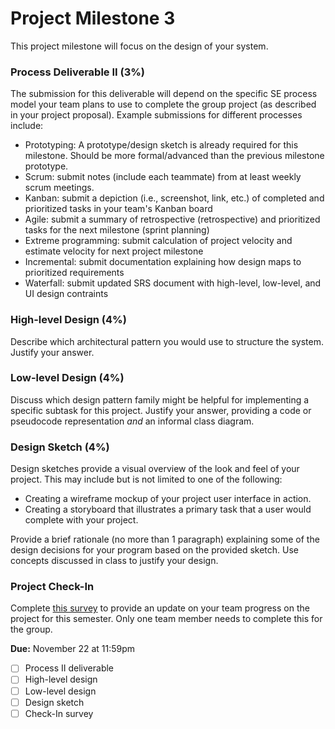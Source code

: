# Project Milestone 3

This project milestone will focus on the design of your system.

### Process Deliverable II (3%)

The submission for this deliverable will depend on the specific SE process model your team plans to use to complete the group project (as described in your project proposal). Example submissions for different processes include:
* Prototyping: A prototype/design sketch is already required for this milestone. Should be more formal/advanced than the previous milestone prototype.
* Scrum: submit notes (include each teammate) from at least weekly scrum meetings.
* Kanban: submit a depiction (i.e., screenshot, link, etc.) of completed and prioritized tasks in your team's Kanban board
* Agile: submit a summary of retrospective (retrospective) and prioritized tasks for the next milestone (sprint planning)
* Extreme programming: submit calculation of project velocity and estimate velocity for next project milestone
* Incremental: submit documentation explaining how design maps to prioritized requirements
* Waterfall: submit updated SRS document with high-level, low-level, and UI design contraints

### High-level Design (4%)

Describe which architectural pattern you would use to structure the system. Justify your answer.

### Low-level Design (4%)

Discuss which design pattern family might be helpful for implementing a specific subtask for this project. Justify your answer, providing a code or pseudocode representation _and_ an informal class diagram.

### Design Sketch (4%)

Design sketches provide a visual overview of the look and feel of your project. This may include but is not limited to one of the following:

* Creating a wireframe mockup of your project user interface in action.
* Creating a storyboard that illustrates a primary task that a user would complete with your project.

Provide a brief rationale (no more than 1 paragraph) explaining some of the design decisions for your program based on the provided sketch. Use concepts discussed in class to justify your design.

### Project Check-In

Complete [this survey](https://forms.gle/XwNUaj4xjuH6grsq8) to provide an update on your team progress on the project for this semester. Only one team member needs to complete this for the group.


**Due:** November 22 at 11:59pm
- [ ] Process II deliverable
- [ ] High-level design
- [ ] Low-level design
- [ ] Design sketch
- [ ] Check-In survey
